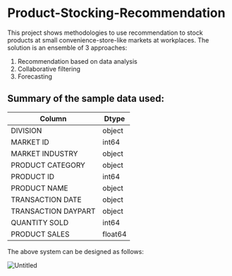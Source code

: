 # Product-Stocking-Recommendation
This project shows methodologies to use recommendation to stock products at small convenience-store-like markets at workplaces.
The solution is an ensemble of 3 approaches:
  1) Recommendation based on data analysis
  2) Collaborative filtering
  3) Forecasting

## Summary of the sample data used:
| Column  | Dtype |
| ------------- | ------------- |
| DIVISION  | object |
| MARKET ID  | int64  |
| MARKET INDUSTRY  | object  |
| PRODUCT CATEGORY  | object |
| PRODUCT ID  | int64  |
| PRODUCT NAME  | object  |
| TRANSACTION DATE  | object |
| TRANSACTION DAYPART  | object  |
| QUANTITY SOLD  | int64  |
| PRODUCT SALES  | float64  |
    


The above system can be designed as follows:

![Untitled](https://github.com/ShreyVaghela/Product-Stocking-Recommendation/assets/20052459/6926a958-fe30-409b-b3ba-8234a73c01fc)

